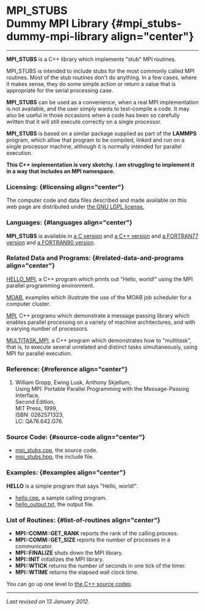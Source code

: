 MPI\_STUBS\
Dummy MPI Library {#mpi_stubs-dummy-mpi-library align="center"}
=================

------------------------------------------------------------------------

**MPI\_STUBS** is a C++ library which implements "stub" MPI routines.

MPI\_STUBS is intended to include stubs for the most commonly called MPI
routines. Most of the stub routines don't do anything. In a few cases,
where it makes sense, they do some simple action or return a value that
is appropriate for the serial processing case.

**MPI\_STUBS** can be used as a convenience, when a real MPI
implementation is not available, and the user simply wants to
test-compile a code. It may also be useful in those occasions when a
code has been so carefully written that it will still execute correctly
on a single processor.

**MPI\_STUBS** is based on a similar package supplied as part of the
**LAMMPS** program, which allow that program to be compiled, linked and
run on a single processor machine, although it is normally intended for
parallel execution.

**This C++ implementation is very sketchy. I am struggling to implement
it in a way that includes an MPI namespace.**

### Licensing: {#licensing align="center"}

The computer code and data files described and made available on this
web page are distributed under [the GNU LGPL
license.](../../txt/gnu_lgpl.txt)

### Languages: {#languages align="center"}

**MPI\_STUBS** is available in [a C
version](../../c_src/mpi_stubs/mpi_stubs.md) and [a C++
version](../../master/mpi_stubs/mpi_stubs.md) and [a FORTRAN77
version](../../f77_src/mpi_stubs/mpi_stubs.md) and [a FORTRAN90
version](../../f_src/mpi_stubs/mpi_stubs.md).

### Related Data and Programs: {#related-data-and-programs align="center"}

[HELLO\_MPI](../../master/hello_mpi/hello_mpi.md), a C++ program
which prints out "Hello, world!" using the MPI parallel programming
environment.

[MOAB](../../examples/moab/moab.md), examples which illustrate the use
of the MOAB job scheduler for a computer cluster.

[MPI](../../master/mpi/mpi.md), C++ programs which demonstrate a
message passing library which enables parallel processing on a variety
of machine architectures, and with a varying number of processors.

[MULTITASK\_MPI](../../master/multitask_mpi/multitask_mpi.md), a C++
program which demonstrates how to "multitask", that is, to execute
several unrelated and distinct tasks simultaneously, using MPI for
parallel execution.

### Reference: {#reference align="center"}

1.  William Gropp, Ewing Lusk, Anthony Skjellum,\
    Using MPI: Portable Parallel Programming with the Message-Passing
    Interface,\
    Second Edition,\
    MIT Press, 1999,\
    ISBN: 0262571323,\
    LC: QA76.642.G76.

### Source Code: {#source-code align="center"}

-   [mpi\_stubs.cpp](mpi_stubs.cpp), the source code.
-   [mpi\_stubs.hpp](mpi_stubs.hpp), the include file.

### Examples: {#examples align="center"}

**HELLO** is a simple program that says "Hello, world!".

-   [hello.cpp](hello.cpp), a sample calling program.
-   [hello\_output.txt](hello_output.txt), the output file.

### List of Routines: {#list-of-routines align="center"}

-   **MPI::COMM::GET\_RANK** reports the rank of the calling process.
-   **MPI::COMM::GET\_SIZE** reports the number of processes in a
    communicator.
-   **MPI::FINALIZE** shuts down the MPI library.
-   **MPI::INIT** initializes the MPI library.
-   **MPI::WTICK** returns the number of seconds in one tick of the
    timer.
-   **MPI::WTIME** returns the elapsed wall clock time.

You can go up one level to [the C++ source codes](../cpp_src.md).

------------------------------------------------------------------------

*Last revised on 13 January 2012.*
